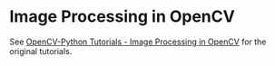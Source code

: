 # Image Processing in OpenCV

See [OpenCV-Python Tutorials - Image Processing in OpenCV](https://opencv-python-tutroals.readthedocs.org/en/latest/py_tutorials/py_imgproc/py_table_of_contents_imgproc/py_table_of_contents_imgproc.html) for the original tutorials.
